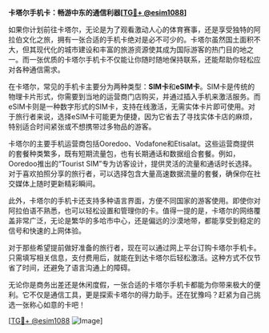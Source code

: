 **卡塔尔手机卡：畅游中东的通信利器[[TG💪+ @esim1088](https://t.me/s/esim1088)]**

如果你计划前往卡塔尔，无论是为了观看激动人心的体育赛事，还是享受独特的阿拉伯文化之旅，拥有一张合适的手机卡绝对是必不可少的。卡塔尔虽然国土面积不大，但其现代化的城市建设和丰富的旅游资源使其成为国际游客的热门目的地之一。而一张优质的卡塔尔手机卡不仅能让你随时随地保持联系，还能帮助你轻松应对各种通信需求。

在卡塔尔，常见的手机卡主要分为两种类型：**SIM卡**和**eSIM卡**。SIM卡是传统的物理卡片形式，你需要到当地的运营商门店购买，并通过插入手机来激活服务。而eSIM卡则是一种数字形式的SIM卡，支持在线激活，无需实体卡片即可使用。对于旅行者来说，选择eSIM卡可能更为便捷，因为它省去了寻找实体卡店的麻烦，特别适合时间紧张或不想携带过多物品的游客。

卡塔尔的主要手机运营商包括Ooredoo、Vodafone和Etisalat。这些运营商提供的套餐种类繁多，既有短期流量包，也有长期通话和数据组合套餐。例如，Ooredoo推出的“Tourist SIM”专为访客设计，提供灵活的流量和通话时长选择。对于喜欢拍照分享的旅行者，可以选择包含大量高速数据流量的套餐，确保你在社交媒体上随时更新精彩瞬间。

此外，卡塔尔的手机卡还支持多种语言界面，方便不同国家的游客使用。即使你对阿拉伯语不熟悉，也可以轻松设置和管理你的卡。值得一提的是，卡塔尔的网络覆盖非常广泛，无论是繁华的多哈市中心，还是偏远的沙漠地带，都能享受到稳定的信号和快速的上网体验。

对于那些希望提前做好准备的旅行者，现在可以通过网上平台订购卡塔尔手机卡。只需填写相关信息，支付费用后，就能在到达卡塔尔后轻松激活。这种方式不仅节省了时间，还避免了语言沟通上的障碍。

无论你是商务出差还是休闲度假，一张合适的卡塔尔手机卡都能为你带来极大的便利。它不仅是通信工具，更是探索卡塔尔的得力助手。还在犹豫吗？赶紧为自己挑选一张称心如意的卡吧！

[[TG💪+ @esim1088](https://t.me/s/esim1088) ![Image](https://i.postimg.cc/4NQfJmqS/Snipaste-2025-05-13-00-14-12.png)]